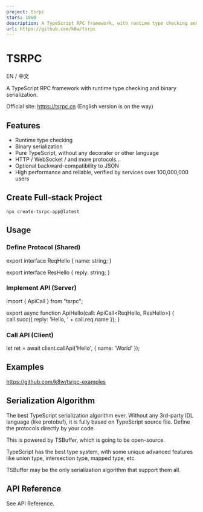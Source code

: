 ```yaml
---
project: tsrpc
stars: 1860
description: A TypeScript RPC framework, with runtime type checking and serialization, support both HTTP and WebSocket. It is very suitable for website / APP / games, and absolutely comfortable to full-stack TypeScript developers.
url: https://github.com/k8w/tsrpc
---
```


TSRPC
=====

EN / 中文

A TypeScript RPC framework with runtime type checking and binary serialization.

Official site: https://tsrpc.cn (English version is on the way)

Features
--------

-   Runtime type checking
-   Binary serialization
-   Pure TypeScript, without any decorater or other language
-   HTTP / WebSocket / and more protocols...
-   Optional backward-compatibility to JSON
-   High performance and reliable, verified by services over 100,000,000 users

Create Full-stack Project
-------------------------

```
npx create-tsrpc-app@latest
```

Usage
-----

### Define Protocol (Shared)

export interface ReqHello {
  name: string;
}

export interface ResHello {
  reply: string;
}

### Implement API (Server)

import { ApiCall } from "tsrpc";

export async function ApiHello(call: ApiCall<ReqHello, ResHello\>) {
  call.succ({
    reply: 'Hello, ' + call.req.name
  });
}

### Call API (Client)

let ret \= await client.callApi('Hello', {
    name: 'World'
});

Examples
--------

https://github.com/k8w/tsrpc-examples

Serialization Algorithm
-----------------------

The best TypeScript serialization algorithm ever. Without any 3rd-party IDL language (like protobuf), it is fully based on TypeScript source file. Define the protocols directly by your code.

This is powered by TSBuffer, which is going to be open-source.

TypeScript has the best type system, with some unique advanced features like union type, intersection type, mapped type, etc.

TSBuffer may be the only serialization algorithm that support them all.

API Reference
-------------

See API Reference.
